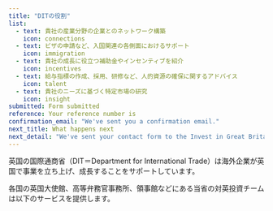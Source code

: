```yaml
---
title: "DITの役割"
list: 
  - text: 貴社の産業分野の企業とのネットワーク構築
    icon: connections
  - text: ビザの申請など、入国関連の各側面におけるサポート
    icon: immigration
  - text: 貴社の成長に役立つ補助金やインセンティブを紹介
    icon: incentives
  - text: 給与指標の作成、採用、研修など、人的資源の確保に関するアドバイス
    icon: talent
  - text: 貴社のニーズに基づく特定市場の研究
    icon: insight
submitted: Form submitted
reference: Your reference number is
confirmation_email: "We've sent you a confirmation email."
next_title: What happens next
next_detail: "We've sent your contact form to the Invest in Great Britain agents. They will be in touch soon."
---
```

英国の国際通商省（DIT＝Department for International Trade）は海外企業が英国で事業を立ち上げ、成長することをサポートしています。

各国の英国大使館、高等弁務官事務所、領事館などにある当省の対英投資チームは以下のサービスを提供します。

